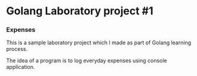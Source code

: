 # Golang Laboratory project #1 #
### Expenses ###
This is a sample laboratory project which I made as part of Golang learning process.

The idea of a program is to log everyday expenses using console application.
